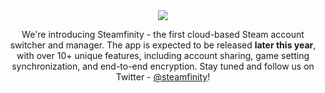 <div align="center">
  <picture>
    <source srcset="https://user-images.githubusercontent.com/124832798/229581347-9d74013d-4553-4a8f-85d9-c9a88f3805b2.svg" media="(prefers-color-scheme: dark)">
    <img src="https://user-images.githubusercontent.com/124832798/229581309-13d26cab-3f6f-47b6-842c-feaf3d5cdec9.svg">
  </picture>
  <p>We're introducing Steamfinity - the first cloud-based Steam account switcher and manager. The app is expected to be released <b>later this year</b>, with over 10+ unique features, including account sharing, game setting synchronization, and end-to-end encryption. Stay tuned and follow us on Twitter - <a href="https://twitter.com/steamfinity" target="_blank">@steamfinity</a>!</p>
</div>
